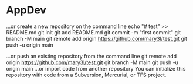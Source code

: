 # AppDev

…or create a new repository on the command line
echo "# test" >> README.md
git init
git add README.md
git commit -m "first commit"
git branch -M main
git remote add origin https://github.com/mary3l/test.git
git push -u origin main


…or push an existing repository from the command line
git remote add origin https://github.com/mary3l/test.git
git branch -M main
git push -u origin main
…or import code from another repository
You can initialize this repository with code from a Subversion, Mercurial, or TFS project.

